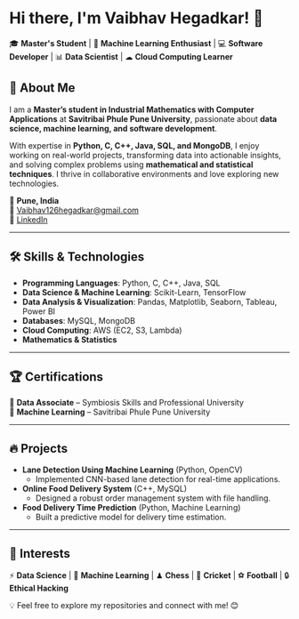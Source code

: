 # Hi there, I'm Vaibhav Hegadkar! 👋  

🎓 **Master's Student** | 🤖 **Machine Learning Enthusiast** | 💻 **Software Developer** | 📊 **Data Scientist** | ☁ **Cloud Computing Learner**  

## 🚀 About Me  
I am a **Master’s student in Industrial Mathematics with Computer Applications** at **Savitribai Phule Pune University**, passionate about **data science, machine learning, and software development**.  

With expertise in **Python, C, C++, Java, SQL, and MongoDB**, I enjoy working on real-world projects, transforming data into actionable insights, and solving complex problems using **mathematical and statistical techniques**. I thrive in collaborative environments and love exploring new technologies.  

📍 **Pune, India**  
📧 [Vaibhav126hegadkar@gmail.com](mailto:Vaibhav126hegadkar@gmail.com)  
🔗 [LinkedIn](https://www.linkedin.com/in/vaibhav-hegadkar-495832251)  

---

## 🛠️ Skills & Technologies  
- **Programming Languages**: Python, C, C++, Java, SQL  
- **Data Science & Machine Learning**: Scikit-Learn, TensorFlow  
- **Data Analysis & Visualization**: Pandas, Matplotlib, Seaborn, Tableau, Power BI  
- **Databases**: MySQL, MongoDB  
- **Cloud Computing**: AWS (EC2, S3, Lambda)  
- **Mathematics & Statistics**  

---

## 🏆 Certifications  
📜 **Data Associate** – Symbiosis Skills and Professional University  
📜 **Machine Learning** – Savitribai Phule Pune University  

---

## 🔥 Projects  
- **Lane Detection Using Machine Learning** (Python, OpenCV)  
  - Implemented CNN-based lane detection for real-time applications.  
- **Online Food Delivery System** (C++, MySQL)  
  - Designed a robust order management system with file handling.  
- **Food Delivery Time Prediction** (Python, Machine Learning)  
  - Built a predictive model for delivery time estimation.  

---

## 🎯 Interests  
⚡ **Data Science** | 🧠 **Machine Learning** | ♟ **Chess** | 🏏 **Cricket** | ⚽ **Football** | 🔒 **Ethical Hacking**  

💡 Feel free to explore my repositories and connect with me! 😊  
